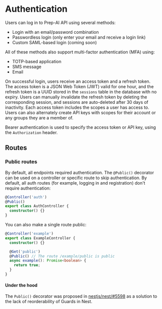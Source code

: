 # Authentication

Users can log in to Prep-AI API using several methods:

- Login with an email/password combination
- Passwordless login (only enter your email and receive a login link)
- Custom SAML-based login (coming soon)

All of these methods also support multi-factor authentication (MFA) using:

- TOTP-based application
- SMS message
- Email

On successful login, users receive an access token and a refresh token. The access token is a JSON Web Token (JWT) valid for one hour, and the refresh token is a UUID stored in the `sessions` table in the database with no expiry. Users can manually invalidate the refresh token by deleting the corresponding session, and sessions are auto-deleted after 30 days of inactivity. Each access token includes the scopes a user has access to. Users can also alternately create API keys with scopes for their account or any groups they are a member of.

Bearer authentication is used to specify the access token or API key, using the `Authorization` header.

## Routes

### Public routes

By default, all endpoints required authentication. The `@Public()` decorator can be used on a controller or specific route to skip authentication. By default, all auth routes (for example, logging in and registration) don't require authentication:

```ts
@Controller('auth')
@Public()
export class AuthController {
  constructor() {}
}
```

You can also make a single route public:

```ts
@Controller('example')
export class ExampleController {
  constructor() {}

  @Get('public')
  @Public() // The route /example/public is public
  async example(): Promise<boolean> {
    return true;
  }
}
```

#### Under the hood

The `Public()` decorator was proposed in [nestjs/nest/#5598](https://github.com/nestjs/nest/issues/5598) as a solution to the lack of reorderability of Guards in Nest.
